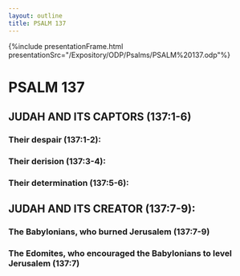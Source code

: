 ```yaml
---
layout: outline
title: PSALM 137
---
```

{%include presentationFrame.html presentationSrc="/Expository/ODP/Psalms/PSALM%20137.odp"%}

# PSALM 137 
## JUDAH AND ITS CAPTORS (137:1-6) 
###  Their despair (137:1-2): 
###  Their derision (137:3-4): 
###  Their determination (137:5-6): 
## JUDAH AND ITS CREATOR (137:7-9): 
###  The Babylonians, who burned Jerusalem (137:7-9) 
###  The Edomites, who encouraged the Babylonians to level Jerusalem (137:7) 
